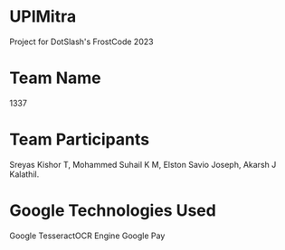 # UPIMitra
  Project for DotSlash's FrostCode 2023

# Team Name
  1337

# Team Participants

  Sreyas Kishor T, 
  Mohammed Suhail K M, 
  Elston Savio Joseph, 
  Akarsh J Kalathil. 

# Google Technologies Used

  Google TesseractOCR Engine
  Google Pay

